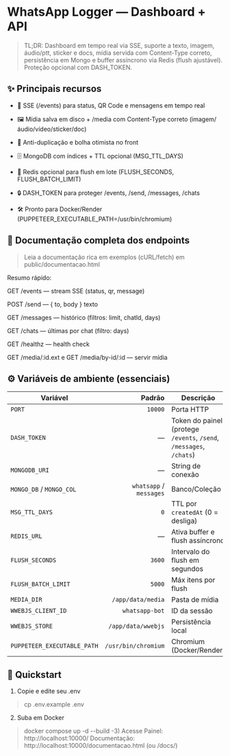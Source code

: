 # WhatsApp Logger — Dashboard + API
> TL;DR: Dashboard em tempo real via SSE, suporte a texto, imagem, áudio/ptt, sticker e docs, mídia servida com Content-Type correto, persistência em Mongo e buffer assíncrono via Redis (flush ajustável). Proteção opcional com DASH_TOKEN.


## ✨ Principais recursos

- 🔌 SSE (/events) para status, QR Code e mensagens em tempo real

- 🖼️ Mídia salva em disco + /media com Content-Type correto (imagem/áudio/vídeo/sticker/doc)

- 🧠 Anti-duplicação e bolha otimista no front

- 🗄️ MongoDB com índices + TTL opcional (MSG_TTL_DAYS)

- 🧰 Redis opcional para flush em lote (FLUSH_SECONDS, FLUSH_BATCH_LIMIT)

- 🔒 DASH_TOKEN para proteger /events, /send, /messages, /chats

- 🛠️ Pronto para Docker/Render (PUPPETEER_EXECUTABLE_PATH=/usr/bin/chromium)

## 🧭 Documentação completa dos endpoints

> Leia a documentação rica em exemplos (cURL/fetch) em public/documentacao.html 

Resumo rápido:

GET /events — stream SSE (status, qr, message)

POST /send — { to, body } texto

GET /messages — histórico (filtros: limit, chatId, days)

GET /chats — últimas por chat (filtro: days)

GET /healthz — health check

GET /media/:id.ext e GET /media/by-id/:id — servir mídia

## ⚙️ Variáveis de ambiente (essenciais)

| Variável                    |                  Padrão | Descrição                                                           |
| --------------------------- | ----------------------: | ------------------------------------------------------------------- |
| `PORT`                      |                 `10000` | Porta HTTP                                                          |
| `DASH_TOKEN`                |                       — | Token do painel (protege `/events`, `/send`, `/messages`, `/chats`) |
| `MONGODB_URI`               |                       — | String de conexão                                                   |
| `MONGO_DB` / `MONGO_COL`    | `whatsapp` / `messages` | Banco/Coleção                                                       |
| `MSG_TTL_DAYS`              |                     `0` | TTL por `createdAt` (0 = desliga)                                   |
| `REDIS_URL`                 |                       — | Ativa buffer e flush assíncrono                                     |
| `FLUSH_SECONDS`             |                  `3600` | Intervalo do flush em segundos                                      |
| `FLUSH_BATCH_LIMIT`         |                  `5000` | Máx itens por flush                                                 |
| `MEDIA_DIR`                 |       `/app/data/media` | Pasta de mídia                                                      |
| `WWEBJS_CLIENT_ID`          |          `whatsapp-bot` | ID da sessão                                                        |
| `WWEBJS_STORE`              |      `/app/data/wwebjs` | Persistência local                                                  |
| `PUPPETEER_EXECUTABLE_PATH` |     `/usr/bin/chromium` | Chromium (Docker/Render)                                            |

## 🏁 Quickstart

1) Copie e edite seu .env
> cp .env.example .env
2) Suba em Docker
> docker compose up -d --build
-3) Acesse
> Painel:        http://localhost:10000/
> Documentação:  http://localhost:10000/documentacao.html   (ou /docs/)
